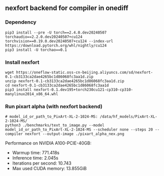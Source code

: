 ## nexfort backend for compiler in onediff
###  Dependency
```
pip3 install --pre -U torch==2.4.0.dev20240507 torchaudio==2.2.0.dev20240507+cu124 torchvision==0.19.0.dev20240507+cu124 --index-url https://download.pytorch.org/whl/nightly/cu124
pip3 install -U torchao==0.1
```

### Install nexfort
```
wget https://oneflow-static.oss-cn-beijing.aliyuncs.com/sd/nexfort-0.1-cb3133ca2dae4265bc1d86068fc3aa1d.zip
unzip nexfort-0.1-cb3133ca2dae4265bc1d86068fc3aa1d.zip
cd nexfort-0.1-cb3133ca2dae4265bc1d86068fc3aa1d
pip3 install nexfort-0.1.dev195+torch230cu121-cp310-cp310-manylinux2014_x86_64.whl
```

### Run pixart alpha (with nexfort backend)

```
# model_id_or_path_to_PixArt-XL-2-1024-MS: /data/hf_models/PixArt-XL-2-1024-MS/ 
python3 ./benchmarks/text_to_image.py --model model_id_or_path_to_PixArt-XL-2-1024-MS --scheduler none --steps 20 --compiler nexfort --output-image ./pixart_alpha_nex.png
```
Performance on NVIDIA A100-PCIE-40GB:
- Warmup time: 771.418s
- Inference time: 2.045s
- Iterations per second: 10.743
- Max used CUDA memory: 13.855GiB
